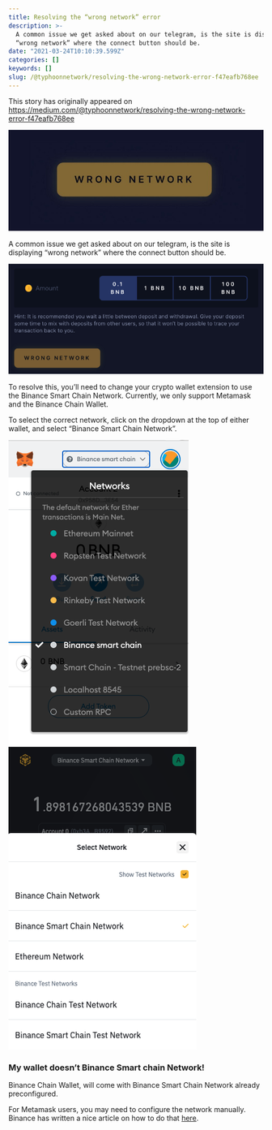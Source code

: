 ```yaml
---
title: Resolving the “wrong network” error
description: >-
  A common issue we get asked about on our telegram, is the site is displaying
  “wrong network” where the connect button should be.
date: "2021-03-24T10:10:39.599Z"
categories: []
keywords: []
slug: /@typhoonnetwork/resolving-the-wrong-network-error-f47eafb768ee
---
```


This story has originally appeared on https://medium.com/@typhoonnetwork/resolving-the-wrong-network-error-f47eafb768ee

![](/img/1__YaQTVLGeStyurpZJM9BdhA.jpeg)

A common issue we get asked about on our telegram, is the site is displaying “wrong network” where the connect button should be.

![](/img/1__r7fYSr1KWJc3rFDF777j__g.png)

To resolve this, you’ll need to change your crypto wallet extension to use the Binance Smart Chain Network. Currently, we only support Metamask and the Binance Chain Wallet.

To select the correct network, click on the dropdown at the top of either wallet, and select “Binance Smart Chain Network”.

![](/img/1____bcWBrZ048brB6NUYJSwQg.png)
![](/img/1__Tmxgs8Ry9FOdBAIt1wnv3g.png)

### My wallet doesn’t Binance Smart chain Network!

Binance Chain Wallet, will come with Binance Smart Chain Network already preconfigured.

For Metamask users, you may need to configure the network manually. Binance has written a nice article on how to do that [here](https://academy.binance.com/en/articles/connecting-metamask-to-binance-smart-chain).
